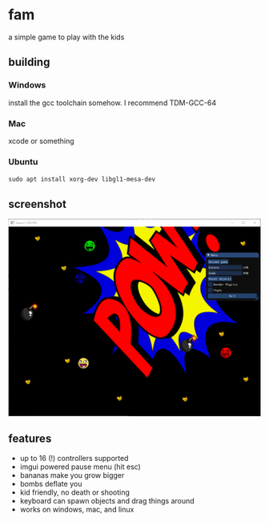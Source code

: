 # fam

a simple game to play with the kids

## building

### Windows

install the gcc toolchain somehow. I recommend TDM-GCC-64

### Mac

xcode or something

### Ubuntu

```
sudo apt install xorg-dev libgl1-mesa-dev
```

## screenshot

![Screenshot1](/ss01.png?raw=true "Screenshot 1")

## features

- up to 16 (!) controllers supported
- imgui powered pause menu (hit esc)
- bananas make you grow bigger
- bombs deflate you
- kid friendly, no death or shooting
- keyboard can spawn objects and drag things around
- works on windows, mac, and linux
